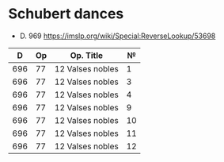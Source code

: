 # Schubert dances

* D. 969 https://imslp.org/wiki/Special:ReverseLookup/53698

| D   | Op | Op. Title        | №  |
|-----|----|------------------|----|
| 696 | 77 | 12 Valses nobles | 1  |
| 696 | 77 | 12 Valses nobles | 3  |
| 696 | 77 | 12 Valses nobles | 4  |
| 696 | 77 | 12 Valses nobles | 9  |
| 696 | 77 | 12 Valses nobles | 10 |
| 696 | 77 | 12 Valses nobles | 11 |
| 696 | 77 | 12 Valses nobles | 12 |
